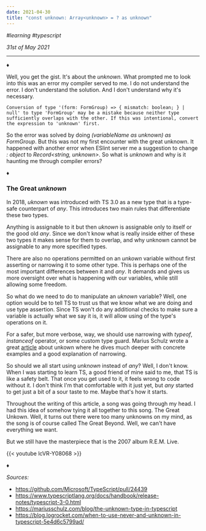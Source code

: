 ```yaml
---
date: 2021-04-30
title: "const unknown: Array<unknown> = ? as unknown"
---
```


_#learning_ _#typescript_

_31st of May 2021_

---

♦

Well, you get the gist. It's about the _unknown_. What prompted me to look into this was an error my compiler served to me. I do not understand the error. I don't understand the solution. And I don't understand why it's necessary.

`Conversion of type '(form: FormGroup) => { mismatch: boolean; } | null' to type 'FormGroup' may be a mistake because neither type sufficiently overlaps with the other. If this was intentional, convert the expression to 'unknown' first.`

So the error was solved by doing _(variableName as unknown) as FormGroup_. But this was not my first encounter with the great unknown. It happened with another error when ESlint server me a suggestion to change _: object_ to _Record<string, unknown>_.
So what is _unknown_ and why is it haunting me through compiler errors?

♦

### The Great _unknown_

In 2018, _uknown_ was introduced with TS 3.0 as a new type that is a type-safe counterpart of _any_. This introduces two main rules that differentiate these two types.

Anything is assignable to it but then _uknown_ is assignable only to itself or the good old _any_. Since we don't know what is really inside either of these two types it makes sense for them to overlap, and why unknown cannot be assignable to any more specified types.

There are also no operations permitted on an _unkown_ variable without first asserting or narrowing it to some other type. This is perhaps one of the most important differences between it and _any_. It demands and gives us more oversight over what is happening with our variables, while still allowing some freedom.

So what do we need to do to manipulate an _uknown_ variable? Well, one option would be to tell TS to trust us that we know what we are doing and use type assertion. Since TS won't do any additional checks to make sure a variable is actually what we say it is, it will allow using of the type's operations on it.

For a safer, but more verbose, way, we should use narrowing with _typeof_, _instanceof_ operator, or some custom type guard. Marius Schulz wrote a great [article](https://mariusschulz.com/blog/the-unknown-type-in-typescript) about unkown where he dives much deeper with concrete examples and a good explanation of narrowing.

So should we all start using _unknown_ instead of _any_? Well, I don't know. When I was starting to learn TS, a good friend of mine said to me, that TS is like a safety belt. That once you get used to it, it feels wrong to code without it. I don't think I'm that comfortable with it just yet, but _any_ started to get just a bit of a sour taste to me. Maybe that's how it starts.

Throughout the writing of this article, a song was going through my head. I had this idea of somehow tying it all together to this song. The Great Unkown. Well, it turns out there were too many unknowns on my mind, as the song is of course called The Great Beyond. Well, we can't have everything we want.

But we still have the masterpiece that is the 2007 album R.E.M. Live.

{{< youtube lcVR-Y08068 >}}

♦

_Sources:_

- https://github.com/Microsoft/TypeScript/pull/24439
- https://www.typescriptlang.org/docs/handbook/release-notes/typescript-3-0.html
- https://mariusschulz.com/blog/the-unknown-type-in-typescript
- https://blog.logrocket.com/when-to-use-never-and-unknown-in-typescript-5e4d6c5799ad/
